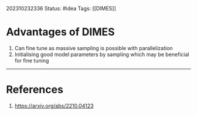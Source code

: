 202310232336
Status: #idea
Tags: [[DIMES]]

# Advantages of DIMES

1. Can fine tune as massive sampling is possible with parallelization
2. Initialising good model parameters by sampling which may be beneficial for fine tuning

---
# References

1. https://arxiv.org/abs/2210.04123